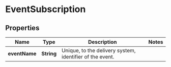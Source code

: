

# EventSubscription


## Properties

| Name | Type | Description | Notes |
|------------ | ------------- | ------------- | -------------|
|**eventName** | **String** | Unique, to the delivery system, identifier of the event. |  |



